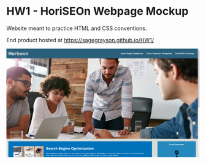 # HW1 - HoriSEOn Webpage Mockup
Website meant to practice HTML and CSS conventions.

End product hosted at https://sagegrayson.github.io/HW1/

![website screenshot](assets/website-screenshot.png)